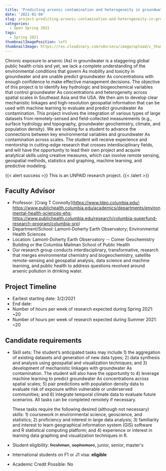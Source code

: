 ```yaml
---
title: 'Predicting arsenic contamination and heterogeneity in groundwater across scales in Southeast Asia and the USA'
date: '2021-01-04'
slug: project-predicting-arsenic-contamination-and-heterogeneity-in-groundwater-across-scales-in-southeast-asia-and-the-usa
categories:
  - Open Spring 2021
tags:
  - Spring 2021
thumbnailImagePosition: left
thumbnailImage: https://res.cloudinary.com/vdoriecu/image/upload/c_thumb,w_200,g_face/v1579110178/construction_c6dqbd.png
---
```

Chronic exposure to arsenic (As) in groundwater is a staggering global public health crisis and yet, we lack a complete understanding of the environmental conditions that govern As mobility and toxicity in groundwater and are unable predict groundwater As concentrations with enough confidence to make effective management decisions. The objective of this project is to identify key hydrologic and biogeochemical variables that control groundwater As concentrations and heterogeneity across spatial scales in Southeast Asia and the USA. We then aim to develop clear mechanistic linkages and high-resolution geospatial information that can be used with machine learning to evaluate and predict groundwater As contamination. This project involves the integration of various types of large datasets from remotely-sensed and field-collected measurements (e.g., surface hydrology and topography, groundwater geochemistry, climate, and population density). We are looking for a student to advance the connections between key environmental variables and groundwater As contamination across scales. The student will receive experience and mentorship in cutting-edge research that crosses interdisciplinary fields, and will have the opportunity to lead their own project and acquire analytical skills using creative measures, which can involve remote sensing, geospatial methods, statistics and graphing, machine learning, and predictive modeling.

<!--more-->

{{< alert success >}}
This is an UNPAID research project.
{{< /alert >}}

## Faculty Advisor
+ Professor: [Craig T Connolly](https://www.ldeo.columbia.edu/; https://www.publichealth.columbia.edu/academics/departments/environmental-health-sciences-ehs; https://www.publichealth.columbia.edu/research/columbia-superfund-research-program/columbia-srp)
+ Department/School: Lamont-Doherty Earth Observatory; Environmental Health Sciences
+ Location: Lamont-Doherty Earth Observatory -- Comer Geochemistry Building or the Columbia Mailman School of Public Health
+ Our research group conducts interdisciplinary, transformative, research that merges environmental chemistry and biogeochemistry, satellite remote-sensing and geospatial analysis, data science and machine learning, and public health to address questions revolved around arsenic pollution in drinking water.

## Project Timeline
+ Earliest starting date: 3/2/2021
+ End date: 
+ Number of hours per week of research expected during Spring 2021: ~20
+ Number of hours per week of research expected during Summer 2021: ~20

## Candidate requirements
+ Skill sets: 
  The student’s anticipated tasks may include 1) the aggregation of existing datasets and generation of new data types; 2) data synthesis and analysis using geospatial and visualization techniques; and 3) development of mechanistic linkages with groundwater As contamination. The student will also have the opportunity to 4) leverage machine learning to predict groundwater As concentrations across spatial scales; 5) pair predictions with population density data to evaluate risk of exposure within vulnerable or underserved communities; and 6) integrate temporal climate data to evaluate future scenarios. All tasks can be completed remotely if necessary. 
  
  These tasks require the following desired (although not necessary) skills: 1) coursework in environmental science, geoscience, and statistics; 2) proficiency and interest in large data analysis; 3) familiarity and interest to learn geographical information system (GIS) software and R statistical computing platform; and 4) experience or interest in learning data graphing and visualization techniques in R.
+ Student eligibility: ~~freshman~~, ~~sophomore~~, junior, senior, master's
+ International students on F1 or J1 visa: **eligible**
+ Academic Credit Possible: No

